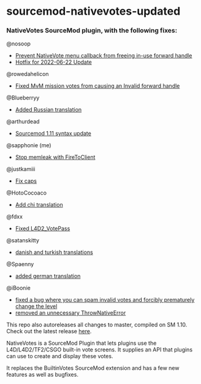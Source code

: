 sourcemod-nativevotes-updated
=====================

### NativeVotes SourceMod plugin, with the following fixes:

@nosoop
- [Prevent NativeVote menu callback from freeing in-use forward handle](https://github.com/powerlord/sourcemod-nativevotes/pull/3)
- [Hotfix for 2022-06-22 Update](https://github.com/sapphonie/sourcemod-nativevotes-updated/pull/11)

@rowedahelicon
- [Fixed MvM mission votes from causing an Invalid forward handle](https://github.com/powerlord/sourcemod-nativevotes/pull/8)

@Blueberryy
- [Added Russian translation](https://github.com/powerlord/sourcemod-nativevotes/pull/7)

@arthurdead
- [Sourcemod 1.11 syntax update](https://github.com/arthurdead/sourcemod-nativevotes/tree/sm111-fix)

@sapphonie (me)
- [Stop memleak with FireToClient](https://github.com/powerlord/sourcemod-nativevotes/pull/9)

@justkamiii
- [Fix caps](https://github.com/sapphonie/sourcemod-nativevotes-updated/pull/7)

@HotoCocoaco
- [Add chi translation](https://github.com/sapphonie/sourcemod-nativevotes-updated/pull/8)

@fdxx
- [Fixed L4D2_VotePass](https://github.com/sapphonie/sourcemod-nativevotes-updated/pull/11)

@satanskitty
- [danish and turkish translations](https://github.com/sapphonie/sourcemod-nativevotes-updated/pull/17)

@Spaenny
- [added german translation](https://github.com/sapphonie/sourcemod-nativevotes-updated/pull/18)

@iBoonie
- [fixed a bug where you can spam invalid votes and forcibly prematurely change the level](https://github.com/sapphonie/sourcemod-nativevotes-updated/pull/20)
- [removed an unnecessary ThrowNativeError](https://github.com/sapphonie/sourcemod-nativevotes-updated/pull/21)

This repo also autoreleases all changes to master, compiled on SM 1.10. Check out the latest release [here](https://github.com/sapphonie/sourcemod-nativevotes-updated/releases/latest).

NativeVotes is a SourceMod Plugin that lets plugins use the L4D/L4D2/TF2/CSGO built-in vote screens.
It supplies an API that plugins can use to create and display these votes.

It replaces the BuiltinVotes SourceMod extension and has a few new features as well as bugfixes.

